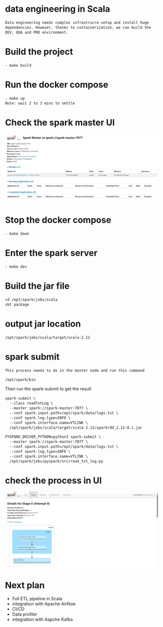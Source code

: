 # data engineering in Scala 
    Data engineering needs complex infrastrucre setup and install huge dependencies. However, thanks to containerization, we can build the DEV, QUA and PRD environment.  

# Build the project 
    - make build 

# Run the docker compose 
    - make up 
    Note: wait 2 to 3 mins to settle 


# Check the spark master UI 
![Spark Architecture](asserts/spark-master.png)

# Stop the docker compose 
    - make down 

# Enter the spark server 
    - make dev

# Build the jar file 
```
cd /opt/spark/jobs/scala
sbt package 
```

# output jar location 
```
/opt/spark/jobs/scala/target/scala-2.12
```

# spark submit 
    This process needs to do in the master node and run this command 
```
/opt/spark/bin
```
Then run the spark-submit to get the result
```
spark-submit \
  --class readTxtLog \
  --master spark://spark-master:7077 \
  --conf spark.input.path=/opt/spark/data/logs.txt \
  --conf spark.log.type=INFO \
  --conf spark.interface.name=VTLINK \
  /opt/spark/jobs/scala/target/scala-2.12/sparkrdd_2.12-0.1.jar
```

```
PYSPARK_DRIVER_PYTHON=python3 spark-submit \
  --master spark://spark-master:7077 \
  --conf spark.input.path=/opt/spark/data/logs.txt \
  --conf spark.log.type=INFO \
  --conf spark.interface.name=VTLINK \
  /opt/spark/jobs/pyspark/src/read_txt_log.py
```
# check the process in UI
![Spark Architecture](asserts/spark-application.png)

# Next plan 
- Full ETL pipeline in Scala 
- integration with Apache Airflow 
- CI/CD 
- Data profiler 
- integration with Aapche Kafka 


